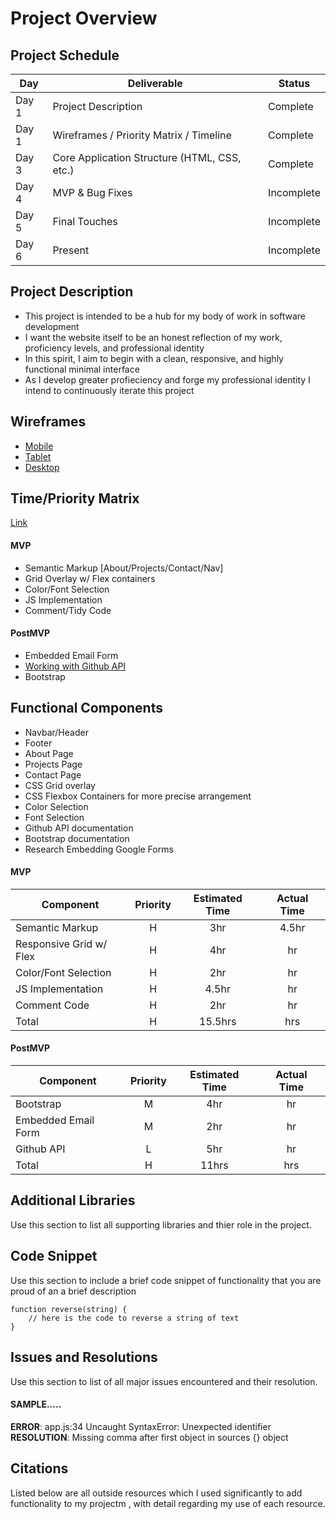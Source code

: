 # Project Overview

## Project Schedule

|  Day | Deliverable | Status
|---|---| ---|
|Day 1| Project Description | Complete
|Day 1| Wireframes / Priority Matrix / Timeline | Complete
|Day 3| Core Application Structure (HTML, CSS, etc.) | Complete
|Day 4| MVP & Bug Fixes | Incomplete
|Day 5| Final Touches | Incomplete
|Day 6| Present | Incomplete

## Project Description

- This project is intended to be a hub for my body of work in software development
- I want the website itself to be an honest reflection of my work, proficiency levels, and professional identity
- In this spirit, I aim to begin with a clean, responsive, and highly functional minimal interface
- As I develop greater profieciency and forge my professional identity I intend to continuously iterate this project

## Wireframes
   
- [Mobile]()
- [Tablet]()
- [Desktop](https://imgur.com/a/IuWd48i)

## Time/Priority Matrix 

[Link](https://imgur.com/a/mVlvl1l)

#### MVP

- Semantic Markup [About/Projects/Contact/Nav]
- Grid Overlay w/ Flex containers
- Color/Font Selection
- JS Implementation
- Comment/Tidy Code

#### PostMVP 

- Embedded Email Form
- [Working with Github API](https://www.loginradius.com/blog/async/github-api/)
- Bootstrap

## Functional Components

- Navbar/Header
- Footer
- About Page
- Projects Page
- Contact Page
- CSS Grid overlay
- CSS Flexbox Containers for more precise arrangement
- Color Selection
- Font Selection
- Github API documentation
- Bootstrap documentation
- Research Embedding Google Forms

#### MVP
| Component | Priority | Estimated Time | Actual Time |
| --- | :---: |  :---: | :---: | 
| Semantic Markup | H | 3hr | 4.5hr |
| Responsive Grid w/ Flex | H | 4hr | hr |
| Color/Font Selection | H | 2hr | hr |  
| JS Implementation| H | 4.5hr|  hr | 
| Comment Code| H | 2hr | hr|
| Total | H | 15.5hrs| hrs |

#### PostMVP
| Component | Priority | Estimated Time | Actual Time |
| --- | :---: |  :---: | :---: | 
| Bootstrap | M | 4hr | hr | hr |
| Embedded Email Form | M | 2hr | hr |
| Github API | L | 5hr | hr |
| Total | H | 11hrs| hrs |

## Additional Libraries
 Use this section to list all supporting libraries and thier role in the project. 

## Code Snippet

Use this section to include a brief code snippet of functionality that you are proud of an a brief description  

```
function reverse(string) {
	// here is the code to reverse a string of text
}
```

## Issues and Resolutions
 Use this section to list of all major issues encountered and their resolution.

#### SAMPLE.....
**ERROR**: app.js:34 Uncaught SyntaxError: Unexpected identifier                                
**RESOLUTION**: Missing comma after first object in sources {} object

## Citations

Listed below are all outside resources which I used significantly to add functionality to my projectm , with detail regarding my use of each resource. 